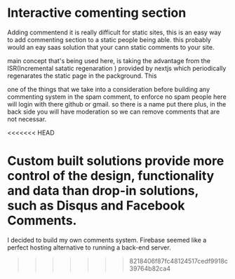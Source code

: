 # Interactive comenting section


Adding commentend it is really difficult for static sites, this is an easy way to add commenting section to a static
people being able.
this probably would an eay saas solution that your cann static comments to your site.


main concept that's being used here, is taking the advantage from the ISR(Incremental satatic regenaration ) provided by nextjs 
which periodically regenarates the static page in the packground. This

one of the things that we take into a consideration before building any commenting system in the spam comment, to enforce no spam  people here will login with there github or gmail. so there is a name put there plus, in the back side you will have moderation 
so we can remove comments that are not necessar.



<<<<<<< HEAD

Custom built solutions provide more control of the design, functionality and data than drop-in solutions, such as Disqus and Facebook Comments.
=======
I decided to build my own comments system. Firebase seemed like a perfect hosting alternative to running a back-end server.
>>>>>>> 8218406f87fc48124517cedf9918c39764b82ca4
